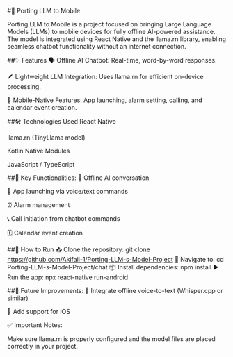 #🚀 Porting LLM to Mobile

Porting LLM to Mobile is a project focused on bringing Large Language Models (LLMs) to mobile devices for fully offline AI-powered assistance. The model is integrated using React Native and the llama.rn library, enabling seamless chatbot functionality without an internet connection.

##✨ Features
🗣️ Offline AI Chatbot: Real-time, word-by-word responses.

🪶 Lightweight LLM Integration: Uses llama.rn for efficient on-device processing.

📱 Mobile-Native Features: App launching, alarm setting, calling, and calendar event creation.

##🛠️ Technologies Used
React Native

llama.rn (TinyLlama model)

Kotlin Native Modules

JavaScript / TypeScript

##📱 Key Functionalities: 
💬 Offline AI conversation

📲 App launching via voice/text commands

⏰ Alarm management

📞 Call initiation from chatbot commands

🗓️ Calendar event creation

##🚀 How to Run
📥 Clone the repository: git clone https://github.com/Akifali-1/Porting-LLM-s-Model-Project
📂 Navigate to: cd Porting-LLM-s-Model-Project/chat
📦 Install dependencies: npm install
▶️ Run the app: npx react-native run-android


##🔧 Future Improvements: 
🎤 Integrate offline voice-to-text (Whisper.cpp or similar)

🍎 Add support for iOS

✅ Important Notes:

Make sure llama.rn is properly configured and the model files are placed correctly in your project.
